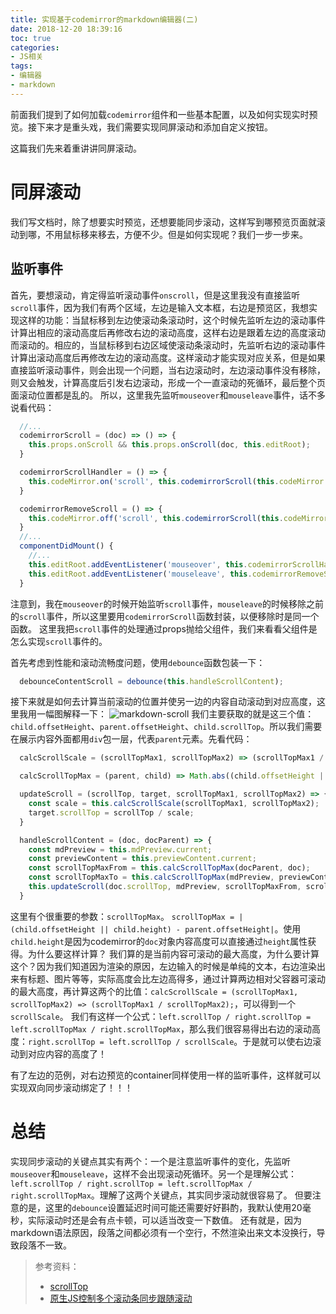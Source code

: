 ```yaml
---
title: 实现基于codemirror的markdown编辑器(二)
date: 2018-12-20 18:39:16
toc: true
categories:
- JS相关
tags:
- 编辑器
- markdown
---
```


前面我们提到了如何加载`codemirror`组件和一些基本配置，以及如何实现实时预览。接下来才是重头戏，我们需要实现同屏滚动和添加自定义按钮。
<!--more-->

这篇我们先来着重讲讲同屏滚动。

# 同屏滚动
我们写文档时，除了想要实时预览，还想要能同步滚动，这样写到哪预览页面就滚动到哪，不用鼠标移来移去，方便不少。但是如何实现呢？我们一步一步来。

## 监听事件
首先，要想滚动，肯定得监听滚动事件`onscroll`，但是这里我没有直接监听`scroll`事件，因为我们有两个区域，左边是输入文本框，右边是预览区，我想实现这样的功能：当鼠标移到左边使滚动条滚动时，这个时候先监听左边的滚动事件计算出相应的滚动高度后再修改右边的滚动高度，这样右边是跟着左边的高度滚动而滚动的。相应的，当鼠标移到右边区域使滚动条滚动时，先监听右边的滚动事件计算出滚动高度后再修改左边的滚动高度。这样滚动才能实现对应关系，但是如果直接监听滚动事件，则会出现一个问题，当右边滚动时，左边滚动事件没有移除，则又会触发，计算高度后引发右边滚动，形成一个一直滚动的死循环，最后整个页面滚动位置都是乱的。
所以，这里我先监听`mouseover`和`mouseleave`事件，话不多说看代码：
```javascript
  //...
  codemirrorScroll = (doc) => () => {
    this.props.onScroll && this.props.onScroll(doc, this.editRoot);
  }

  codemirrorScrollHandler = () => {
    this.codeMirror.on('scroll', this.codemirrorScroll(this.codeMirror.doc));
  }

  codemirrorRemoveScroll = () => {
    this.codeMirror.off('scroll', this.codemirrorScroll(this.codeMirror.doc));
  }
  //...
  componentDidMount() {
    //...
    this.editRoot.addEventListener('mouseover', this.codemirrorScrollHandler);
    this.editRoot.addEventListener('mouseleave', this.codemirrorRemoveScroll);
  }
```
注意到，我在`mouseover`的时候开始监听`scroll`事件，`mouseleave`的时候移除之前的`scroll`事件，所以这里要用`codemirrorScroll`函数封装，以便移除时是同一个函数。
这里我把`scroll`事件的处理通过props抛给父组件，我们来看看父组件是怎么实现`scroll`事件的。

首先考虑到性能和滚动流畅度问题，使用`debounce`函数包装一下：
```js
  debounceContentScroll = debounce(this.handleScrollContent);
```
接下来就是如何去计算当前滚动的位置并使另一边的内容自动滚动到对应高度，这里我用一幅图解释一下：
![markdown-scroll](https://photos-1258216033.cos.ap-shanghai.myqcloud.com/markdown-scroll.png)
我们主要获取的就是这三个值：`child.offsetHeight`、`parent.offsetHeight`、`child.scrollTop`。所以我们需要在展示内容外面都用`div`包一层，代表`parent`元素。先看代码：
```js
  calcScrollScale = (scrollTopMax1, scrollTopMax2) => (scrollTopMax1 / scrollTopMax2);

  calcScrollTopMax = (parent, child) => Math.abs((child.offsetHeight || child.height) - parent.offsetHeight)

  updateScroll = (scrollTop, target, scrollTopMax1, scrollTopMax2) => {
    const scale = this.calcScrollScale(scrollTopMax1, scrollTopMax2);
    target.scrollTop = scrollTop / scale;
  }

  handleScrollContent = (doc, docParent) => {
    const mdPreview = this.mdPreview.current;
    const previewContent = this.previewContent.current;
    const scrollTopMaxFrom = this.calcScrollTopMax(docParent, doc);
    const scrollTopMaxTo = this.calcScrollTopMax(mdPreview, previewContent);
    this.updateScroll(doc.scrollTop, mdPreview, scrollTopMaxFrom, scrollTopMaxTo);
  }
```
这里有个很重要的参数：`scrollTopMax`。
`scrollTopMax = |(child.offsetHeight || child.height) - parent.offsetHeight|`。使用`child.height`是因为codemirror的`doc`对象内容高度可以直接通过`height`属性获得。为什么要这样计算？
我们算的是当前内容可滚动的最大高度，为什么要计算这个？因为我们知道因为渲染的原因，左边输入的时候是单纯的文本，右边渲染出来有标题、图片等等，实际高度会比左边高得多，通过计算两边相对父容器可滚动的最大高度，再计算这两个的比值：`calcScrollScale = (scrollTopMax1, scrollTopMax2) => (scrollTopMax1 / scrollTopMax2);`，可以得到一个`scrollScale`。
我们有这样一个公式：`left.scrollTop / right.scrollTop = left.scrollTopMax / right.scrollTopMax`，那么我们很容易得出右边的滚动高度：`right.scrollTop = left.scrollTop / scrollScale`。于是就可以使右边滚动到对应内容的高度了！

有了左边的范例，对右边预览的container同样使用一样的监听事件，这样就可以实现双向同步滚动绑定了！！！

# 总结
实现同步滚动的关键点其实有两个：一个是注意监听事件的变化，先监听`mouseover`和`mouseleave`，这样不会出现滚动死循环。另一个是理解公式：`left.scrollTop / right.scrollTop = left.scrollTopMax / right.scrollTopMax`。理解了这两个关键点，其实同步滚动就很容易了。
但要注意的是，这里的`debounce`设置延迟时间可能还需要好好斟酌，我默认使用20毫秒，实际滚动时还是会有点卡顿，可以适当改变一下数值。
还有就是，因为markdown语法原因，段落之间都必须有一个空行，不然渲染出来文本没换行，导致段落不一致。

> 参考资料：
> - [scrollTop](https://developer.mozilla.org/en-US/docs/Web/API/Element/scrollTop)
> - [原生JS控制多个滚动条同步跟随滚动](https://juejin.im/post/5a3bb40e5188252b145b38e3)
